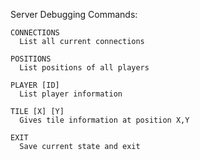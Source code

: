 Server Debugging Commands:

    CONNECTIONS
      List all current connections
      
    POSITIONS
      List positions of all players

    PLAYER [ID]
      List player information

    TILE [X] [Y]
      Gives tile information at position X,Y

    EXIT
      Save current state and exit
